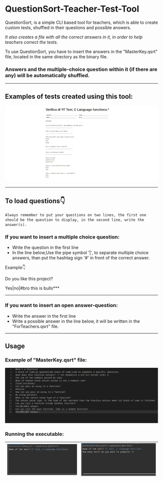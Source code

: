 # QuestionSort-Teacher-Test-Tool
QuestionSort, is a simple CLI based tool for teachers, which is able to create custom tests, shuffled in their questions and possible answers.

*It also creates a file with all the correct answers in it, in order to help teachers correct the tests.*

To use QuestionSort, you have to insert the answers in the "MasterKey.qsrt" file, located in the same directory as the binary file.

### Answers and the multiple-choice question within it (if there are any) will be automatically shuffled.

---

## Examples of tests created using this tool:
<img src="TestExample.png"/>

---

## To load questions👇

```
Always remember to put your questions on two lines, the first one should be the question to display, in the second line, write the answer(s).
```

### If you want to insert a multiple choice question:
- Write the question in the first line
- In the line below,Use the pipe symbol '|', to separate multiple choice answers, than put the hashtag sign '#' in front of the correct answer.

Example👇

Do you like this project?

Yes|no|#bro this is bulls***

---
### If you want to insert an open answer-question:
- Write the answer in the first line
- Write a possible answer in the line below, it will be written in the "ForTeachers.qsrt" file.

---
## Usage
### Example of "MasterKey.qsrt" file:
<img src="HowToInsertQuestions.png"/>

### Running the executable:

|<img src="QuestionSort_TestName.png"/>|<img src="NumberOfTests.png"/>|
|--------------------------------------|------------------------------|






